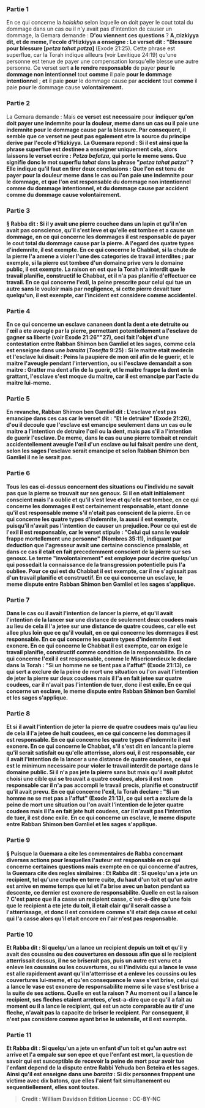 
### Partie 1
En ce qui concerne la <i>halakha</i> selon laquelle on doit payer le cout total du dommage dans un cas ou il n'y avait pas d'intention de causer un dommage, la Gemara demande : <b>D'ou viennent ces questions</b> ? <b>A¸¤izkiyya dit, et de meme, l'ecole d'Hizkiyya a enseigne : Le verset dit : "Blessure pour blessure [<i>petza tahat patza</i>]</b> (Exode 21:25). Cette phrase est superflue, car la Torah indique ailleurs (voir Levitique 24:19) qu'une personne est tenue de payer une compensation lorsqu'elle blesse une autre personne. Ce verset sert <b>a le rendre responsable</b> de payer <b>pour le dommage non intentionnel</b> tout <b>comme</b> il paie <b>pour le dommage intentionnel</b> ; <b>et</b> il paie <b>pour</b> le dommage cause par <b>accident</b> tout <b>comme</b> il paie <b>pour</b> le dommage cause <b>volontairement.</b>

### Partie 2
La Gemara demande : Mais <b>ce verset</b> <b>est necessaire</b> pour <b>indiquer qu'on doit <b>payer</b> une indemnite pour la <b>douleur,</b> meme <b>dans un cas</b> ou il paie une indemnite pour le <b>dommage</b> cause par la blessure. Par consequent, il semble que ce verset ne peut pas egalement etre la source du principe derive par l'ecole d'Hizkiyya. La Guemara repond : <b>Si</b> il est <b>ainsi</b> que la phrase superflue est destinee a enseigner uniquement cela, alors <b>laissons le verset ecrire : <i>Petza befatza</i>,</b> qui porte le meme sens. <b>Que signifie donc le mot superflu <i>tahat</i> dans la phrase "<i>petza <b>tahat patza</b></i><b>" ? </b> Elle indique qu'il faut <b>en tirer deux</b> conclusions <b>:</b> Que l'on est tenu de payer pour la douleur meme dans le cas ou l'on paie une indemnite pour le dommage, et que l'on est responsable du dommage non intentionnel comme du dommage intentionnel, et du dommage cause par accident comme du dommage cause volontairement.

### Partie 3
§ <b>Rabba dit :</b> Si <b>il y avait une pierre couchee dans</b> un <b>lapin et</b> qu'il <b>n'en avait pas conscience, qu'il s'est leve et qu'elle est tombee</b> et a cause un dommage, <b>en ce qui concerne les dommages</b> il est <b>responsable</b> de payer le cout total du dommage cause par la pierre. <b>A l'egard des quatre types d'indemnite,</b> il est <b>exempte. En ce qui concerne le Chabbat,</b> si la chute de la pierre l'a amene a violer l'une des categories de travail interdites ; par exemple, si la pierre est tombee d'un domaine prive vers le domaine public, il est exempte. La raison en est que <b>la Torah n'a interdit</b> que le <b>travail planifie,</b> constructif <b>le Chabbat, et il n'a pas planifie d'effectuer ce travail. <b>En ce qui concerne l'exil,</b> la peine prescrite pour celui qui tue un autre sans le vouloir mais par negligence, si cette pierre devait tuer quelqu'un, il est <b>exempte,</b> car l'incident est considere comme accidentel.

### Partie 4
<b>En ce qui concerne</b> un <b>esclave cananeen</b> dont la dent a ete detruite ou l'œil a ete aveugle par la pierre, permettant potentiellement a l'esclave de gagner sa liberte (voir Exode 21:26""27), ceci fait l'objet d'une <b>contestation entre Rabban Shimon ben Gamliel et les sages, comme cela est enseigne</b> dans une <i>baraita</i> (<i>Tosefta</i> 9:25) : <b>Si le maitre etait medecin et</b> l'esclave lui <b>disait : Peins</b> la paupiere de <b>mon œil</b> afin de le guerir, <b>et</b> le maitre <b>l'aveugle</b> pendant l'intervention, ou si l'esclave demandait a son maitre : <b>Gratter ma dent</b> afin de la guerir, <b>et</b> le maitre <b>frappe</b> la dent en la grattant, l'esclave <b>s'est moque du maitre, car il est emancipe</b> par l'acte du maitre lui-meme.

### Partie 5
En revanche, <b>Rabban Shimon ben Gamliel dit :</b> L'esclave n'est pas emancipe dans ces cas car le verset dit : <b>"Et le detruire"</b> (Exode 21:26), d'ou il decoule que l'esclave est emancipe <b>seulement</b> dans un cas <b>ou</b> le maitre <b>a l'intention de detruire</b> l'œil ou la dent, mais pas s'il a l'intention de guerir l'esclave. De meme, dans le cas ou une pierre tombait et rendait accidentellement aveugle l'œil d'un esclave ou lui faisait perdre une dent, selon les sages l'esclave serait emancipe et selon Rabban Shimon ben Gamliel il ne le serait pas.

### Partie 6
Tous les cas ci-dessus concernent des situations ou l'individu ne savait pas que la pierre se trouvait sur ses genoux. Si <b>il en etait</b> initialement <b>conscient mais l'a oublie et qu'il s'est leve et qu'elle est tombee, en ce qui concerne les dommages</b> il est certainement <b>responsable,</b> etant donne qu'il est responsable meme s'il n'etait pas conscient de la pierre. <b>En ce qui concerne les quatre types d'indemnite,</b> la aussi il est <b>exempte,</b> puisqu'il n'avait pas l'intention de causer un prejudice. <b>Pour ce qui est de l'exil</b> il est <b>responsable, car le verset stipule :</b> "Celui qui <b>sans le vouloir</b> frappe mortellement une personne" (Nombres 35:11), indiquant <b>par deduction que</b> l'agresseur <b>avait</b> une certaine <b>conscience prealable, et</b> dans ce cas <b>il etait</b> en fait precedemment <b>conscient</b> de la pierre sur ses genoux. Le terme "involontairement" est employe pour decrire quelqu'un qui possedait la connaissance de la transgression potentielle puis l'a oubliee. <b>Pour ce qui est du Chabbat</b> il est <b>exempte,</b> car il ne s'agissait pas d'un travail planifie et constructif. <b>En ce qui concerne un esclave, le</b> meme <b>dispute entre Rabban Shimon ben Gamliel et les sages</b> s'applique.

### Partie 7
Dans le cas ou <b>il avait l'intention de lancer</b> la pierre, et qu'il avait l'intention de la lancer sur une distance de seulement <b>deux</b> coudees <b>mais</b> au lieu de cela il l'a <b>jetee</b> sur une distance de <b>quatre</b> coudees, car elle est allee plus loin que ce qu'il voulait, <b>en ce qui concerne les dommages</b> il est <b>responsable. En ce qui concerne les quatre types d'indemnite</b> il est <b>exonere. En ce qui concerne le Chabbat</b> il est exempte, car <b>on exige le <b>travail planifie,</b> constructif</b> comme condition de la responsabilite. <b>En ce qui concerne l'exil</b> il est responsable, comme <b>le Misericordieux</b> le declare dans la Torah : <b>"Si un homme ne se tient pas a l'affut"</b> (Exode 21:13), ce qui sert a <b>exclure</b> de la peine de mort une situation ou l'on <b>avait l'intention de jeter</b> la pierre sur <b>deux</b> coudees <b>mais</b> il l'a en fait <b>jetee</b> sur <b>quatre</b> coudees, car il n'avait pas l'intention de tuer, donc il est exile. <b>En ce qui concerne un esclave, le</b> meme <b>dispute entre Rabban Shimon ben Gamliel et les sages</b> s'applique.

### Partie 8
Et si <b>il avait l'intention de jeter</b> la pierre de <b>quatre</b> coudees <b>mais</b> qu'au lieu de cela il l'a <b>jetee</b> de <b>huit</b> coudees, <b>en ce qui concerne les dommages</b> il est <b>responsable. En ce qui concerne les quatre types d'indemnite</b> il est <b>exonere. En ce qui concerne le Chabbat, s'il s'est dit</b> en lancant la pierre qu'il serait satisfait <b>ou qu'elle atterrisse,</b> alors <b>oui,</b> il est responsable, car il avait l'intention de la lancer a une distance de quatre coudees, ce qui est le minimum necessaire pour violer le travail interdit de portage dans le domaine public. <b>Si</b> il n'a <b>pas</b> jete la pierre sans but mais qu'il avait plutot choisi une cible qui se trouvait a quatre coudees, alors il est <b>non</b> responsable car il n'a pas accompli le travail precis, planifie et constructif qu'il avait prevu. <b>En ce qui concerne l'exil,</b> la Torah declare : <b>"Si un homme ne se met pas a l'affut"</b> (Exode 21:13), ce qui sert a <b>exclure</b> de la peine de mort une situation ou l'on <b>avait l'intention de le jeter</b> <b>quatre</b> coudees <b>mais</b> il l'a en fait <b>jete</b> <b>huit</b> coudees, car il n'avait pas l'intention de tuer, il est donc exile. <b>En ce qui concerne un esclave, le</b> meme <b>dispute entre Rabban Shimon ben Gamliel et les sages</b> s'applique.

### Partie 9
§ Puisque la Guemara a cite les commentaires de Rabba concernant diverses actions pour lesquelles l'auteur est responsable en ce qui concerne certaines questions mais exempte en ce qui concerne d'autres, la Guemara cite des regles similaires : <b>Et Rabba dit :</b> Si quelqu'un <b>a jete un recipient,</b> tel qu'une cruche en terre cuite, <b>du haut d'un toit et qu'un autre est arrive</b> en meme temps que lui <b>et l'a brise avec un baton</b> pendant sa descente, ce dernier est <b>exonere</b> de responsabilite. <b>Quelle en est la raison ?</b> C'est parce que <b>il a casse un recipient casse,</b> c'est-a-dire qu'une fois que le recipient a ete jete du toit, il etait clair qu'il serait casse a l'atterrissage, et donc il est considere comme s'il etait deja casse et celui qui l'a casse alors qu'il etait encore en l'air n'est pas responsable.

### Partie 10
<b>Et Rabba dit : </b> Si quelqu'un <b>a lance un recipient depuis un toit et qu'il y avait des coussins ou des couvertures en dessous</b> afin que si le recipient atterrissait dessus, il ne se briserait pas, puis <b>un autre est venu et a enleve</b> les coussins ou les couvertures, <b>ou</b> si l'individu qui a lance le vase est alle rapidement <b>avant</b> qu'il n'atterrisse et a <b>enleve</b> les coussins ou les couvertures lui-meme, et qu'en consequence le vase s'est brise, celui qui a lance le vase est <b>exonere</b> de responsabilite meme si le vase s'est brise a la suite de ses actions. <b>Quelle en est la raison ? Au moment ou il a lance</b> le recipient, <b>ses fleches etaient arretees,</b> c'est-a-dire que ce qu'il a fait au moment ou il a lance le recipient, qui est un acte comparable au tir d'une fleche, n'avait pas la capacite de briser le recipient. Par consequent, il n'est pas considere comme ayant brise le ustensile, et il est exempte.

### Partie 11
<b>Et Rabba dit :</b> Si quelqu'un <b>a jete un enfant d'un toit et qu'un autre est</b> arrive <b>et l'a empale sur son epee</b> et que l'enfant est mort, la question de savoir qui est susceptible de recevoir la peine de mort pour avoir tue l'enfant depend de <b>la dispute entre Rabbi Yehuda ben Beteira et les sages. Ainsi qu'il est enseigne</b> dans une <i>baraita</i> : Si <b>dix personnes frappent</b> une victime <b>avec dix batons, que</b> elles l'aient fait <b>simultanement ou sequentiellement, elles sont toutes</b>.

>Credit : William Davidson Edition
>License : CC-BY-NC